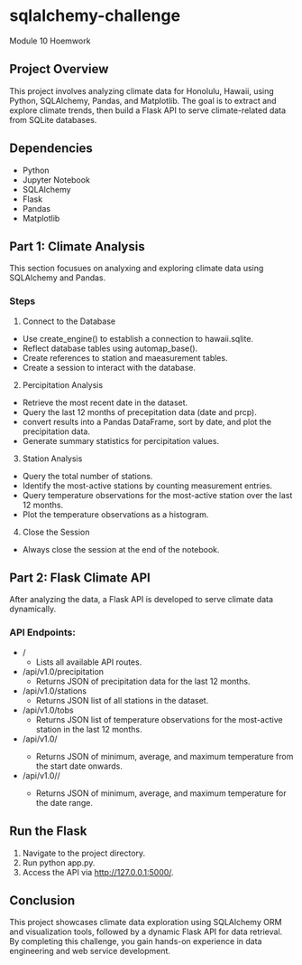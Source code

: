 # sqlalchemy-challenge
Module 10 Hoemwork

## Project Overview

This project involves analyzing climate data for Honolulu, Hawaii, using Python, SQLAlchemy, Pandas, and Matplotlib. The goal is to extract and explore climate trends, then build a Flask API to serve climate-related data from SQLite databases.

## Dependencies

* Python
* Jupyter Notebook
* SQLAlchemy
* Flask
* Pandas
* Matplotlib

## Part 1: Climate Analysis

This section focusues on analyxing and exploring climate data using SQLAlchemy and Pandas.

### Steps
 1. Connect to the Database
  * Use create_engine() to establish a connection to hawaii.sqlite.
  * Reflect database tables using automap_base().
  * Create references to station and maeasurement tables.
  * Create a session to interact with the database.
 2. Percipitation Analysis
  * Retrieve the most recent date in the dataset.
  * Query the last 12 months of precepitation data (date and prcp).
  * convert results into a Pandas DataFrame, sort by date, and plot the precipitation data.
  * Generate summary statistics for percipitation values.
3. Station Analysis
  * Query the total number of stations.
  * Identify the most-active stations by counting measurement entries.
  * Query temperature observations for the most-active station over the last 12 months.
  * Plot the temperature observations as a histogram.
4. Close the Session
  * Always close the session at the end of the notebook.

## Part 2: Flask Climate API

After analyzing the data, a Flask API is developed to serve climate data dynamically.

### API Endpoints:

  * /
    * Lists all available API routes.
  * /api/v1.0/precipitation
    * Returns JSON of precipitation data for the last 12 months.
  * /api/v1.0/stations
    * Returns JSON list of all stations in the dataset.
  * /api/v1.0/tobs
    * Returns JSON list of temperature observations for the most-active station in the last 12 months.
  * /api/v1.0/<start>
    * Returns JSON of minimum, average, and maximum temperature from the start date onwards.
  * /api/v1.0/<start>/<end>
    * Returns JSON of minimum, average, and maximum temperature for the date range.

## Run the Flask

1. Navigate to the project directory.
2. Run python app.py.
3. Access the API via http://127.0.0.1:5000/.

## Conclusion

This project showcases climate data exploration using SQLAlchemy ORM and visualization tools, followed by a dynamic Flask API for data retrieval. By completing this challenge, you gain hands-on experience in data engineering and web service development.



